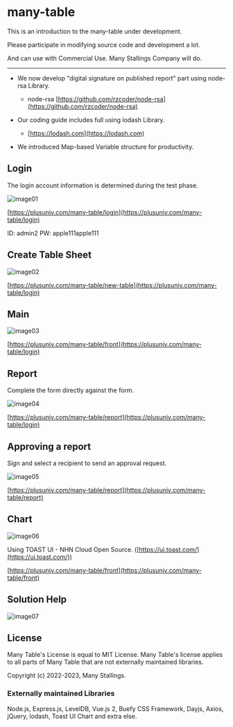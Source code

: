 # many-table
This is an introduction to the many-table under development.

Please participate in modifying source code and development a lot.

And can use with Commercial Use. Many Stallings Company will do.

---

- We now develop "digital signature on published report" part using node-rsa Library.

  - node-rsa
  [https://github.com/rzcoder/node-rsa](https://github.com/rzcoder/node-rsa)

- Our coding guide includes full using lodash Library.
  - [https://lodash.com](https://lodash.com)

- We introduced Map-based Variable structure for productivity.

## Login
The login account information is determined during the test phase.


![image01](https://user-images.githubusercontent.com/32004044/228518202-670313e8-dad1-4d8a-ab10-b82bf3df1aac.png)


[https://plusuniv.com/many-table/login](https://plusuniv.com/many-table/login)

ID: admin2
PW: apple111apple111

## Create Table Sheet
![image02](https://user-images.githubusercontent.com/32004044/228518265-b226d346-24cf-438e-be0a-fb43ee9657a3.png)


[https://plusuniv.com/many-table/new-table](https://plusuniv.com/many-table/login)

## Main
![image03](https://user-images.githubusercontent.com/32004044/228518321-e6d4f788-f167-4072-8846-151730ad8f1d.png)


[https://plusuniv.com/many-table/front](https://plusuniv.com/many-table/login)

## Report
Complete the form directly against the form.


![image04](https://user-images.githubusercontent.com/32004044/228518350-5320a3c7-39e8-4b1f-96bb-ad2ebb4fe8f1.png)


[https://plusuniv.com/many-table/report](https://plusuniv.com/many-table/login)

## Approving a report
Sign and select a recipient to send an approval request.


![image05](https://user-images.githubusercontent.com/32004044/228518391-66e8e581-3fd5-4b84-a34e-0794aae12508.png)


[https://plusuniv.com/many-table/report](https://plusuniv.com/many-table/report)

## Chart
![image06](https://user-images.githubusercontent.com/32004044/228518637-45f9f68e-0c3b-4118-902a-563ffeea834d.png)


Using TOAST UI - NHN Cloud Open Source. ([https://ui.toast.com/](https://ui.toast.com/))


[https://plusuniv.com/many-table/front](https://plusuniv.com/many-table/front)

## Solution Help
![image07](https://user-images.githubusercontent.com/32004044/228518695-251255f1-9813-472b-a2e3-9c35a6904c34.png)


## License
Many Table's License is equal to MIT License.
Many Table's license applies to all parts of Many Table that are not externally maintained libraries.

Copyright (c) 2022-2023, Many Stallings.

### Externally maintained Libraries

Node.js, Express.js, LevelDB, Vue.js 2, Buefy CSS Framework, Dayjs, Axios, jQuery, lodash, Toast UI Chart and extra else.
